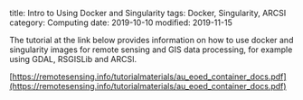 title: Intro to Using Docker and Singularity
tags: Docker, Singularity, ARCSI
category: Computing
date: 2019-10-10
modified: 2019-11-15

The tutorial at the link below provides information on how to use docker and singularity images for remote sensing and GIS data processing, for example using GDAL, RSGISLib and ARCSI.

[https://remotesensing.info/tutorialmaterials/au_eoed_container_docs.pdf](https://remotesensing.info/tutorialmaterials/au_eoed_container_docs.pdf)
<!--stackedit_data:
eyJoaXN0b3J5IjpbODAwMzA0NjY2XX0=
-->